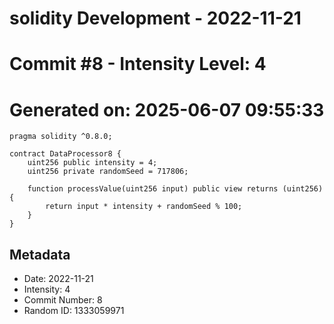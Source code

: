 ﻿# solidity Development - 2022-11-21
# Commit #8 - Intensity Level: 4
# Generated on: 2025-06-07 09:55:33
```solidity
pragma solidity ^0.8.0;

contract DataProcessor8 {
    uint256 public intensity = 4;
    uint256 private randomSeed = 717806;

    function processValue(uint256 input) public view returns (uint256) {
        return input * intensity + randomSeed % 100;
    }
}
```
## Metadata
- Date: 2022-11-21
- Intensity: 4
- Commit Number: 8
- Random ID: 1333059971

